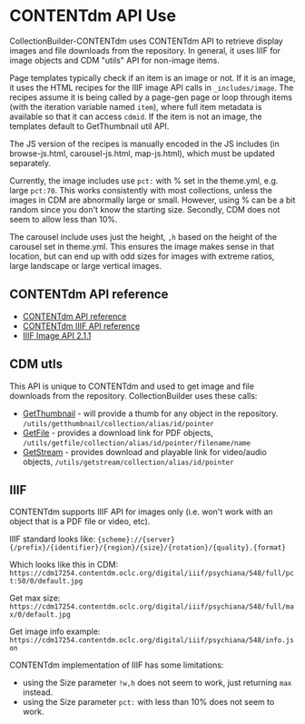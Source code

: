 # CONTENTdm API Use

CollectionBuilder-CONTENTdm uses CONTENTdm API to retrieve display images and file downloads from the repository. 
In general, it uses IIIF for image objects and CDM "utils" API for non-image items.

Page templates typically check if an item is an image or not. 
If it is an image, it uses the HTML recipes for the IIIF image API calls in `_includes/image`.
The recipes assume it is being called by a page-gen page or loop through items (with the iteration variable named `item`), where full item metadata is available so that it can access `cdmid`. 
If the item is not an image, the templates default to GetThumbnail util API. 

The JS version of the recipes is manually encoded in the JS includes (in browse-js.html, carousel-js.html, map-js.html), which must be updated separately.

Currently, the image includes use `pct:` with % set in the theme.yml, e.g. large `pct:70`. 
This works consistently with most collections, unless the images in CDM are abnormally large or small. 
However, using % can be a bit random since you don't know the starting size. 
Secondly, CDM does not seem to allow less than 10%. 

The carousel include uses just the height, `,h` based on the height of the carousel set in theme.yml. 
This ensures the image makes sense in that location, but can end up with odd sizes for images with extreme ratios, large landscape or large vertical images. 

## CONTENTdm API reference

- [CONTENTdm API reference](https://www.oclc.org/support/services/contentdm/help/customizing-website-help/other-customizations/contentdm-api-reference.en.html)
- [CONTENTdm IIIF API reference](https://help.oclc.org/Metadata_Services/CONTENTdm/Advanced_website_customization/API_Reference/IIIF_API_reference)
- [IIIF Image API 2.1.1](https://iiif.io/api/image/2.1/)

## CDM utls

This API is unique to CONTENTdm and used to get image and file downloads from the repository.
CollectionBuilder uses these calls:

- [GetThumbnail](https://www.oclc.org/support/services/contentdm/help/customizing-website-help/other-customizations/contentdm-api-reference/getthumbnail.en.html#par_text_4c0f) - will provide a thumb for any object in the repository. `/utils/getthumbnail/collection/alias/id/pointer` 
- [GetFile](https://www.oclc.org/support/services/contentdm/help/customizing-website-help/other-customizations/contentdm-api-reference/getfile.en.html#par_text_6545) - provides a download link for PDF objects, `/utils/getfile/collection/alias/id/pointer/filename/name`
- [GetStream](https://www.oclc.org/support/services/contentdm/help/customizing-website-help/other-customizations/contentdm-api-reference/getstream.en.html#par_text_2d39) - provides download and playable link for video/audio objects, `/utils/getstream/collection/alias/id/pointer`

## IIIF 

CONTENTdm supports IIIF API for images only (i.e. won't work with an object that is a PDF file or video, etc).

IIIF standard looks like: 
`{scheme}://{server}{/prefix}/{identifier}/{region}/{size}/{rotation}/{quality}.{format}`

Which looks like this in CDM: 
`https://cdm17254.contentdm.oclc.org/digital/iiif/psychiana/548/full/pct:50/0/default.jpg`

Get max size:
`https://cdm17254.contentdm.oclc.org/digital/iiif/psychiana/548/full/max/0/default.jpg`

Get image info example: `https://cdm17254.contentdm.oclc.org/digital/iiif/psychiana/548/info.json`

CONTENTdm implementation of IIIF has some limitations:

- using the Size parameter `!w,h` does not seem to work, just returning `max` instead.
- using the Size parameter `pct:` with less than 10% does not seem to work.
